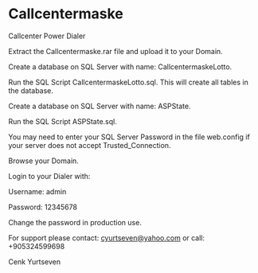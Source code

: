 # Callcentermaske
Callcenter Power Dialer

Extract the Callcentermaske.rar file and upload it to your Domain.

Create a database on SQL Server with name: CallcentermaskeLotto.

Run the SQL Script CallcentermaskeLotto.sql.
This will create all tables in the database.

Create a database on SQL Server with name: ASPState.

Run the SQL Script ASPState.sql.

You may need to enter your SQL Server Password in the file web.config if your server does not accept Trusted_Connection.

Browse your Domain.

Login to your Dialer with:

Username: admin

Password: 12345678

Change the password in production use.

For support please contact: cyurtseven@yahoo.com
or call: +905324599698

Cenk Yurtseven
